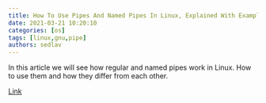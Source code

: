 ```yaml
---
title: How To Use Pipes And Named Pipes In Linux, Explained With Examples
date: 2021-03-21 10:20:10
categories: [os]
tags: [linux,gnu,pipe]
authors: sedlav
---
```


In this article we will see how regular and named pipes work in Linux. How to use them and how they differ from each other.

[Link](https://linuxiac.com/how-to-use-pipes-and-named-pipes-in-linux-explained-with-examples/)
